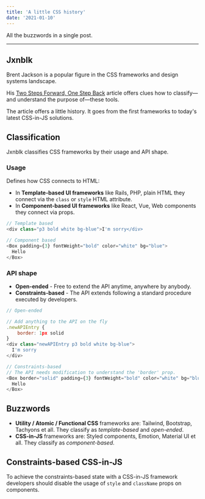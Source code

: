 ```yaml
---
title: 'A little CSS history'
date: '2021-01-10'
---
```


All the buzzwords in a single post.

<!--more-->

---

## Jxnblk

Brent Jackson is a popular figure in the CSS frameworks and design systems landscape.

His [Two Steps Forward, One Step Back](https://jxnblk.com/blog/two-steps-forward/) article offers clues how to classify&mdash;and understand the purpose of&mdash;these tools.

The article offers a little history. It goes from the first frameworks to today's latest CSS-in-JS solutions.

## Classification

Jxnblk classifies CSS frameworks by their usage and API shape.

### Usage

Defines how CSS connects to HTML:

- In **Template-based UI frameworks** like Rails, PHP, plain HTML they connect via the `class` or `style` HTML attribute.
- In **Component-based UI frameworks** like React, Vue, Web components they connect via props.

```js
// Template based
<div class="p3 bold white bg-blue">I'm sorry</div>
```

```js
// Component based
<Box padding={3} fontWeight="bold" color="white" bg="blue">
  Hello
</Box>
```

### API shape

- **Open-ended** - Free to extend the API anytime, anywhere by anybody.
- **Constraints-based** - The API extends following a standard procedure executed by developers.

```js
// Open-ended

// Add anything to the API on the fly
.newAPIEntry {
	border: 1px solid
}
<div class="newAPIEntry p3 bold white bg-blue">
  I'm sorry
</div>
```

```js
// Constraints-based
// The API needs modification to understand the 'border' prop.
<Box border="solid" padding={3} fontWeight="bold" color="white" bg="blue">
  Hello
</Box>
```

## Buzzwords

- **Utility / Atomic / Functional CSS** frameworks are: Tailwind, Bootstrap, Tachyons et all. They classify as _template-based_ and _open-ended_.
- **CSS-in-JS** frameworks are: Styled components, Emotion, Material UI et all. They classify as _component-based_.

## Constraints-based CSS-in-JS

To achieve the constraints-based state with a CSS-in-JS framework developers should disable the usage of `style` and `className` props on components.

